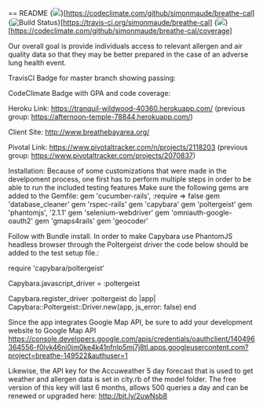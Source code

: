 == README
{<img src="https://codeclimate.com/github/simonmaude/breathe-cal/badges/gpa.svg" />}[https://codeclimate.com/github/simonmaude/breathe-cal]
{<img src="https://travis-ci.org/simonmaude/breathe-cal.svg?branch=master" alt="Build Status" />}[https://travis-ci.org/simonmaude/breathe-cal]
{<img src="https://codeclimate.com/github/simonmaude/breathe-cal/badges/coverage.svg" />}[https://codeclimate.com/github/simonmaude/breathe-cal/coverage]

Our overall goal is provide individuals access to relevant allergen and air quality data so that they may be better prepared in the case of an adverse lung health event.

TravisCI Badge for master branch showing passing:


CodeClimate Badge with GPA and code coverage:


Heroku Link:
https://tranquil-wildwood-40360.herokuapp.com/
(previous group: https://afternoon-temple-78844.herokuapp.com/)

Client Site:
http://www.breathebayarea.org/

Pivotal Link:
https://www.pivotaltracker.com/n/projects/2118203
(previous group: https://www.pivotaltracker.com/projects/2070837)

Installation:
 Because of some customizations that were made in the develpoment process, one first has to perform multiple steps in order to be able to run the included testing features
 Make sure the following gems are added to the Gemfile:
     gem 'cucumber-rails', :require => false
     gem 'database_cleaner'
     gem 'rspec-rails'
     gem 'capybara'
     gem 'poltergeist'
     gem 'phantomjs', '2.1.1'
     gem 'selenium-webdriver'
     gem 'omniauth-google-oauth2'
     gem 'gmaps4rails'
     gem 'geocoder'
     
 Follow with Bundle install.
 In order to make Capybara use PhantomJS headless browser through the Poltergeist driver the code below should be added to the test setup file.:
 
 require 'capybara/poltergeist'
 
 Capybara.javascript_driver = :poltergeist
 
 Capybara.register_driver :poltergeist do |app|  
   Capybara::Poltergeist::Driver.new(app, js_error: false)
 end  
 
 
Since the app integrates Google Map API, be sure to add your development website to Google Map API 
https://console.developers.google.com/apis/credentials/oauthclient/140496364556-f0lvk46ni0jm0ke4k41nfnlp5mj7j8tl.apps.googleusercontent.com?project=breathe-149522&authuser=1

Likewise, the API key for the Accuweather 5 day forecast that is used to get weather and allergen data is set in city.rb of the model folder. The free version of this key will last 6 months, allows 500 queries a day and can be renewed or upgraded here: http://bit.ly/2uwNsb8


